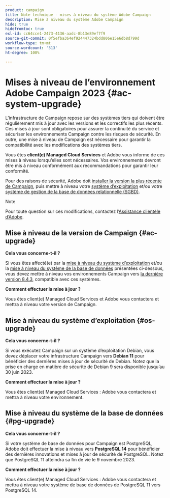 ```yaml
---
product: campaign
title: Note technique - mises à niveau du système Adobe Campaign
description: Mise à niveau du système Adobe Campaign
hide: true
hidefromtoc: true
exl-id: cc64cce1-2473-4136-aadc-8b13e89ef7f9
source-git-commit: 0f5efba364ef924447324bdd806e15e6db8d799d
workflow-type: tm+mt
source-wordcount: '313'
ht-degree: 100%

---
```


# Mises à niveau de l’environnement Adobe Campaign 2023 {#ac-system-upgrade}

L’infrastructure de Campaign repose sur des systèmes tiers qui doivent être régulièrement mis à jour avec les versions et les correctifs les plus récents. Ces mises à jour sont obligatoires pour assurer la continuité du service et sécuriser les environnements Campaign contre les risques de sécurité. En outre, une mise à niveau de Campaign est nécessaire pour garantir la compatibilité avec les modifications des systèmes tiers.

Vous êtes **client(e) Managed Cloud Services** et Adobe vous informe de ces mises à niveau lorsqu’elles sont nécessaires. Vos environnements devront être mis à niveau conformément aux recommandations pour garantir leur conformité.

Pour des raisons de sécurité, Adobe doit [installer la version la plus récente de Campaign](#ac-upgrade), puis mettre à niveau votre [système d’exploitation](#os-upgrade) et/ou votre [système de gestion de la base de données relationnelle (SGBD)](#pg-upgrade).

>[!NOTE]
>
>Pour toute question sur ces modifications, contactez l’[Assistance clientèle d’Adobe](https://helpx.adobe.com/fr/enterprise/admin-guide.html/enterprise/using/support-for-experience-cloud.ug.html).
>

## Mise à niveau de la version de Campaign {#ac-upgrade}

**Cela vous concerne-t-il ?**

Si vous êtes affecté(e) par la [mise à niveau du système d’exploitation](#os-upgrade) et/ou la [mise à niveau du système de la base de données](#pg-upgrade) présentées ci-dessous, vous devez mettre à niveau vos environnements Campaign vers [la dernière version 8.4.3](../../v8/start/release-notes.md), compatible avec ces systèmes.

**Comment effectuer la mise à jour ?**

Vous êtes client(e) Managed Cloud Services et Adobe vous contactera et mettra à niveau votre version de Campaign.

## Mise à niveau du système d’exploitation {#os-upgrade}

**Cela vous concerne-t-il ?**

Si vous exécutez Campaign sur un système d’exploitation Debian, vous devez déplacer votre infrastructure Campaign vers **Debian 11** pour bénéficier des dernières mises à jour de sécurité de Debian. Notez que la prise en charge en matière de sécurité de Debian 9 sera disponible jusqu’au 30 juin 2023.

**Comment effectuer la mise à jour ?**

Vous êtes client(e) Managed Cloud Services : Adobe vous contactera et mettra à niveau votre environnement.

## Mise à niveau du système de la base de données {#pg-upgrade}

**Cela vous concerne-t-il ?**

Si votre système de base de données pour Campaign est PostgreSQL, Adobe doit effectuer la mise à niveau vers **PostgreSQL 14** pour bénéficier des dernières innovations et mises à jour de sécurité de PostgreSQL. Notez que PostgreSQL 11 atteindra sa fin de vie le 9 novembre 2023.

**Comment effectuer la mise à jour ?**

Vous êtes client(e) Managed Cloud Services : Adobe vous contactera et mettra à niveau votre système de base de données de PostgreSQL 11 vers PostgreSQL 14.
